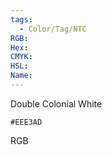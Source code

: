 ```yaml
---
tags:
  - Color/Tag/NTC
RGB:
Hex:
CMYK:
HSL:
Name:
---
```

Double Colonial White
```palette
#EEE3AD
```
RGB
